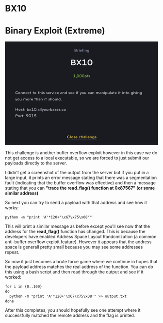 # BX10
# Binary Exploit (Extreme)

![BX10](BX10.png)

This challenge is another buffer overflow exploit however in this case we do not get access to a local executable, so we are forced to just submit our payloads directly to the server.

I didn't get a screenshot of the output from the server but if you put in a large input, it prints an error message stating that there was a segmentation fault (indicating that the buffer overflow was effective) and then a message stating that you can **"trace the read_flag() function at 0x87567" (or some similar address)**

So next you can try to send a payload with that address and see how it works:

```
python -m "print 'A'*120+'\x67\x75\x08'"
```

This will print a similar message as before except you'll see now that the address for the **read_flag()** function has changed. This is because the developers have enabled Address Space Layout Randomization (a common anti-buffer overflow exploit feature). However it appears that the address space is generall pretty small because you may see some addresses repeat.

So now it just becomes a brute force game where we continue in hopes that the payload address matches the real address of the function. You can do this using a bash script and then read through the output and see if it worked:

```
for i in {0..100}
do
  python -m "print 'A'*120+'\x67\x75\x08'" >> output.txt
done
```

After this completes, you should hopefully see one attempt where it successfully matched the remote address and the flag is printed.
